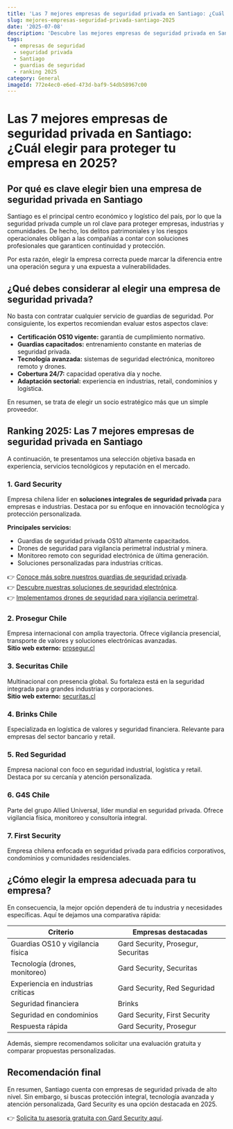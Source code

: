 ```yaml
---
title: 'Las 7 mejores empresas de seguridad privada en Santiago: ¿Cuál elegir para proteger tu empresa en 2025?'
slug: mejores-empresas-seguridad-privada-santiago-2025
date: '2025-07-08'
description: 'Descubre las mejores empresas de seguridad privada en Santiago en 2025. Compara experiencia, tecnología y cobertura para proteger tu negocio con la opción más confiable.'
tags:
  - empresas de seguridad
  - seguridad privada
  - Santiago
  - guardias de seguridad
  - ranking 2025
category: General
imageId: 772e4ec0-e6ed-473d-baf9-54db58967c00
---
```


# Las 7 mejores empresas de seguridad privada en Santiago: ¿Cuál elegir para proteger tu empresa en 2025?

## Por qué es clave elegir bien una empresa de seguridad privada en Santiago

Santiago es el principal centro económico y logístico del país, por lo que la seguridad privada cumple un rol clave para proteger empresas, industrias y comunidades. De hecho, los delitos patrimoniales y los riesgos operacionales obligan a las compañías a contar con soluciones profesionales que garanticen continuidad y protección.

Por esta razón, elegir la empresa correcta puede marcar la diferencia entre una operación segura y una expuesta a vulnerabilidades.

## ¿Qué debes considerar al elegir una empresa de seguridad privada?

No basta con contratar cualquier servicio de guardias de seguridad. Por consiguiente, los expertos recomiendan evaluar estos aspectos clave:

- **Certificación OS10 vigente:** garantía de cumplimiento normativo.
- **Guardias capacitados:** entrenamiento constante en materias de seguridad privada.
- **Tecnología avanzada:** sistemas de seguridad electrónica, monitoreo remoto y drones.
- **Cobertura 24/7:** capacidad operativa día y noche.
- **Adaptación sectorial:** experiencia en industrias, retail, condominios y logística.

En resumen, se trata de elegir un socio estratégico más que un simple proveedor.

## Ranking 2025: Las 7 mejores empresas de seguridad privada en Santiago

A continuación, te presentamos una selección objetiva basada en experiencia, servicios tecnológicos y reputación en el mercado.

### 1. **Gard Security**

Empresa chilena líder en **soluciones integrales de seguridad privada** para empresas e industrias. Destaca por su enfoque en innovación tecnológica y protección personalizada.

**Principales servicios:**
- Guardias de seguridad privada OS10 altamente capacitados.
- Drones de seguridad para vigilancia perimetral industrial y minera.
- Monitoreo remoto con seguridad electrónica de última generación.
- Soluciones personalizadas para industrias críticas.

👉 [Conoce más sobre nuestros guardias de seguridad privada](https://gard.cl/guardias-de-seguridad-privada-para-empresas/).  
👉 [Descubre nuestras soluciones de seguridad electrónica](https://gard.cl/seguridad-electronica/).  
👉 [Implementamos drones de seguridad para vigilancia perimetral](https://gard.cl/drones-de-seguridad-para-empresas-e-industrias/).

### 2. Prosegur Chile

Empresa internacional con amplia trayectoria. Ofrece vigilancia presencial, transporte de valores y soluciones electrónicas avanzadas.  
**Sitio web externo:** [prosegur.cl](https://www.prosegur.cl)

### 3. Securitas Chile

Multinacional con presencia global. Su fortaleza está en la seguridad integrada para grandes industrias y corporaciones.  
**Sitio web externo:** [securitas.cl](https://www.securitas.cl)

### 4. Brinks Chile

Especializada en logística de valores y seguridad financiera. Relevante para empresas del sector bancario y retail.

### 5. Red Seguridad

Empresa nacional con foco en seguridad industrial, logística y retail. Destaca por su cercanía y atención personalizada.

### 6. G4S Chile

Parte del grupo Allied Universal, líder mundial en seguridad privada. Ofrece vigilancia física, monitoreo y consultoría integral.

### 7. First Security

Empresa chilena enfocada en seguridad privada para edificios corporativos, condominios y comunidades residenciales.

## ¿Cómo elegir la empresa adecuada para tu empresa?

En consecuencia, la mejor opción dependerá de tu industria y necesidades específicas. Aquí te dejamos una comparativa rápida:

| Criterio                          | Empresas destacadas                                  |
|------------------------------------|------------------------------------------------------|
| Guardias OS10 y vigilancia física  | Gard Security, Prosegur, Securitas                   |
| Tecnología (drones, monitoreo)     | Gard Security, Securitas                             |
| Experiencia en industrias críticas | Gard Security, Red Seguridad                         |
| Seguridad financiera               | Brinks                                              |
| Seguridad en condominios           | Gard Security, First Security                        |
| Respuesta rápida                   | Gard Security, Prosegur                              |

Además, siempre recomendamos solicitar una evaluación gratuita y comparar propuestas personalizadas.

## Recomendación final

En resumen, Santiago cuenta con empresas de seguridad privada de alto nivel. Sin embargo, si buscas protección integral, tecnología avanzada y atención personalizada, Gard Security es una opción destacada en 2025.

👉 [Solicita tu asesoría gratuita con Gard Security aquí](https://gard.cl/guardias-de-seguridad-privada-para-empresas/).